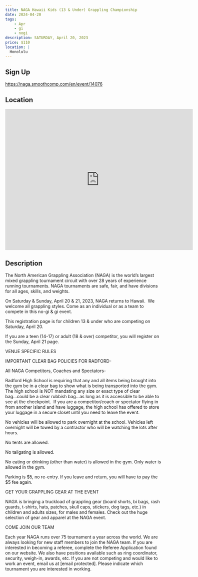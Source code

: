 ```yaml
---
title: NAGA Hawaii Kids (13 & Under) Grappling Championship
date: 2024-04-20
tags:
    - Apr
    - gi 
    - nogi 
description: SATURDAY, April 20, 2023
price: $110
location: |
  Honolulu
---
```

## Sign Up
https://naga.smoothcomp.com/en/event/14076

## Location
<iframe src="https://www.google.com/maps/embed?pb=!1m18!1m12!1m3!1d12345.6789!2d-157.9278625!3d21.3594940!2m3!1f0!2f0!3f0!3m2!1i1024!2i768!4f13.1!3m3!1m2!1s0x0%3A0x0!2z21.3594940!5e0!3m2!1sen!2sus!4v1234567890" width="600" height="450" style="border:0;" allowfullscreen="" loading="lazy"></iframe>

## Description
The North American Grappling Association (NAGA) is the world’s largest mixed grappling tournament circuit with over 28 years of experience running tournaments. NAGA tournaments are safe, fair, and have divisions for all ages, skills, and weights.


On Saturday & Sunday, April 20 & 21, 2023, NAGA returns to Hawaii.  We welcome all grappling styles. Come as an individual or as a team to compete in this no-gi & gi event.


This registration page is for children 13 & under who are competing on Saturday, April 20.


If you are a teen (14-17) or adult (18 & over) competitor, you will register on the Sunday, April 21 page.


VENUE SPECIFIC RULES


IMPORTANT CLEAR BAG POLICIES FOR RADFORD-


All NAGA Competitors, Coaches and Spectators-


Radford High School is requiring that any and all items being brought into the gym be in a clear bag to show what is being transported into the gym.  The high school is NOT mandating any size or exact type of clear bag...could be a clear rubbish bag...as long as it is accessible to be able to see at the checkpoint.  If you are a competitor/coach or spectator flying in from another island and have luggage, the high school has offered to store your luggage in a secure closet until you need to leave the event.


No vehicles will be allowed to park overnight at the school. Vehicles left overnight will be towed by a contractor who will be watching the lots after hours.


No tents are allowed.


No tailgating is allowed.


No eating or drinking (other than water) is allowed in the gym. Only water is allowed in the gym.


Parking is $5, no re-entry. If you leave and return, you will have to pay the $5 fee again.


GET YOUR GRAPPLING GEAR AT THE EVENT


NAGA is bringing a truckload of grappling gear (board shorts, bi bags, rash guards, t-shirts, hats, patches, skull caps, stickers, dog tags, etc.) in children and adults sizes, for males and females. Check out the huge selection of gear and apparel at the NAGA event.  


COME JOIN OUR TEAM


Each year NAGA runs over 75 tournament a year across the world. We are always looking for new staff members to join the NAGA team. If you are interested in becoming a referee, complete the Referee Application found on our website. We also have positions available such as ring coordinator, security, weigh-in, awards, etc. If you are not competing and would like to work an event, email us at [email protected]. Please indicate which tournament you are interested in working.
